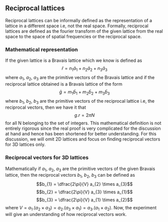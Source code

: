## Reciprocal lattices
Reciprocal lattices can be informally defined as the representation of a lattice in a different space i.e, not the real space. Formally, reciprocal lattices are defined as the fourier transform of the given lattice from the real space to the space of spatial frequencies or the reciprocal space. 
### Mathematical representation
If the given lattice is a Bravais lattice which we know is defined as
$$\bar r = n_{1}\bar a_{1} + n_{2}\bar a_{2} + n_{3}\bar a_{3}$$
where $a_{1}$, $a_{2}$, $a_{3}$ are the primitive vectors of the Bravais lattice and if the reciprocal lattice obtained is a Bravais lattice of the form
$$\bar g = m_{1}\bar b_{1} + m_{2}\bar b_{2} + m_{3}\bar b_{3}$$
where $b_{1}$, $b_{2}$, $b_{3}$ are the primitive vectors of the reciprocal lattice i.e, the reciprocal vectors, then we have it that 
$$g.r = 2\pi N$$
for all N belonging to the set of integers. This mathematical definition is not entirely rigorous since the real proof is very complicated for the discussion at hand and hence has been shortened for better understanding. For this discussion, we will omit 2D lattices and focus on finding reciprocal vectors for 3D lattices only.
### Reciprocal vectors for 3D lattices
Mathematically if $a_{1}$, $a_{2}$, $a_{3}$ are the primitive vectors of the given Bravais lattice, then the reciprocal vectors $b_{1}$, $b_{2}$, $b_{3}$ can be defined as
$$b_{1} = \dfrac{2\pi}{V} a_{2} \times a_{3}$$
$$b_{2} = \dfrac{2\pi}{V} a_{3} \times a_{1}$$
$$b_{3} = \dfrac{2\pi}{V} a_{1} \times a_{2}$$
where $V = a_{1}.(a_{2} \times a_{3}) = a_{2}.(a_{3} \times a_{1}) = a_{3}.(a_{1} \times a_{2})$. Now, the experiment will give an understanding of how reciprocal vectors work.
